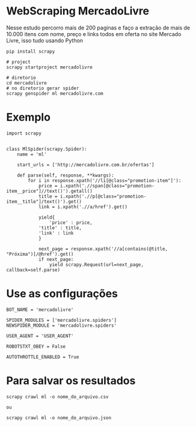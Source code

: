 # WebScraping MercadoLivre
Nesse estudo percorro mais de 200 paginas e faço a extração de mais de 10.000 itens com nome, preço e links todos em oferta no site Mercado Livre, isso tudo usando Python

```#  install
pip install scrapy 

# project
scrapy startproject mercadolivre

# diretorio
cd mercadolivre
# no diretorio gerar spider
scrapy genspider ml mercadolivre.com
```
# Exemplo

```
import scrapy


class MlSpider(scrapy.Spider):
    name = 'ml'

    start_urls = ['http://mercadolivre.com.br/ofertas']

    def parse(self, response, **kwargs):
        for i in response.xpath('//li[@class="promotion-item"]'):
            price = i.xpath('.//span[@class="promotion-item__price"]//text()').getall()
            title = i.xpath('.//p[@class="promotion-item__title"]/text()').get()
            link = i.xpath('.//a/href').get()

            yield{
                'price' : price, 
            'title' : title, 
            'link' : link
            }

            next_page = response.xpath('//a[contains(@title, "Próxima")]/@href').get()
            if next_page:
                yield scrapy.Request(url=next_page, callback=self.parse)
``` 
# Use as configurações 
```
BOT_NAME = 'mercadolivre'

SPIDER_MODULES = ['mercadolivre.spiders']
NEWSPIDER_MODULE = 'mercadolivre.spiders'

USER_AGENT = 'USER_AGENT'

ROBOTSTXT_OBEY = False

AUTOTHROTTLE_ENABLED = True

```

# Para salvar os resultados  
```
scrapy crawl ml -o nome_do_arquivo.csv

ou

scrapy crawl ml -o nome_do_arquivo.json

```
